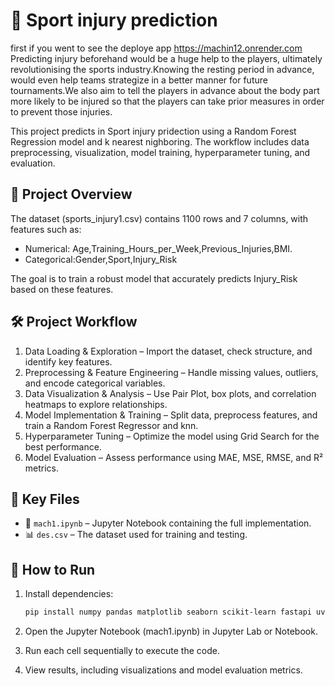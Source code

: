 # 🏡 Sport injury prediction
first if you went to see the deploye app https://machin12.onrender.com
Predicting injury beforehand would be a huge help to the players, ultimately revolutionising the sports industry.Knowing the resting period in advance, would even help teams strategize in a better manner for future tournaments.We also aim to tell the players in advance about the body part more likely to be injured so that the players can take prior measures in order to prevent those injuries.

This project predicts in Sport injury pridection using a Random Forest Regression model and k nearest nighboring. The workflow includes data preprocessing, visualization, model training, hyperparameter tuning, and evaluation.

## 📌 Project Overview

The dataset (sports_injury1.csv) contains 1100 rows and 7 columns, with features such as:

- Numerical: Age,Training_Hours_per_Week,Previous_Injuries,BMI.
- Categorical:Gender,Sport,Injury_Risk

The goal is to train a robust model that accurately predicts Injury_Risk based on these features.

## 🛠 Project Workflow

1. Data Loading & Exploration – Import the dataset, check structure, and identify key features.
2. Preprocessing & Feature Engineering – Handle missing values, outliers, and encode categorical variables.
3. Data Visualization & Analysis – Use Pair Plot, box plots, and correlation heatmaps to explore relationships.
4. Model Implementation & Training – Split data, preprocess features, and train a Random Forest Regressor and knn.
5. Hyperparameter Tuning – Optimize the model using Grid Search for the best performance.
6. Model Evaluation – Assess performance using MAE, MSE, RMSE, and R² metrics.

## 📂 Key Files

- 📜 `mach1.ipynb` – Jupyter Notebook containing the full implementation.
- 📊 `des.csv` – The dataset used for training and testing.

## 🚀 How to Run

1. Install dependencies:

   ```bash
   pip install numpy pandas matplotlib seaborn scikit-learn fastapi uvicorn joblib pydantic python-multipart

   ```

2. Open the Jupyter Notebook (mach1.ipynb) in Jupyter Lab or Notebook.

3. Run each cell sequentially to execute the code.

4. View results, including visualizations and model evaluation metrics.
